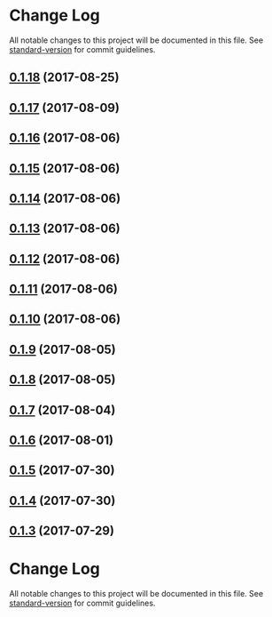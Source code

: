 # Change Log

All notable changes to this project will be documented in this file. See [standard-version](https://github.com/conventional-changelog/standard-version) for commit guidelines.

<a name="0.1.18"></a>
## [0.1.18](https://github.com/teoboley/modular-graphql/compare/v0.1.17...v0.1.18) (2017-08-25)



<a name="0.1.17"></a>
## [0.1.17](https://github.com/teoboley/modular-graphql/compare/v0.1.16...v0.1.17) (2017-08-09)



<a name="0.1.16"></a>
## [0.1.16](https://github.com/teoboley/modular-graphql/compare/v0.1.15...v0.1.16) (2017-08-06)



<a name="0.1.15"></a>
## [0.1.15](https://github.com/teoboley/modular-graphql/compare/v0.1.14...v0.1.15) (2017-08-06)



<a name="0.1.14"></a>
## [0.1.14](https://github.com/teoboley/modular-graphql/compare/v0.1.13...v0.1.14) (2017-08-06)



<a name="0.1.13"></a>
## [0.1.13](https://github.com/teoboley/modular-graphql/compare/v0.1.12...v0.1.13) (2017-08-06)



<a name="0.1.12"></a>
## [0.1.12](https://github.com/teoboley/modular-graphql/compare/v0.1.11...v0.1.12) (2017-08-06)



<a name="0.1.11"></a>
## [0.1.11](https://github.com/teoboley/modular-graphql/compare/v0.1.10...v0.1.11) (2017-08-06)



<a name="0.1.10"></a>
## [0.1.10](https://github.com/teoboley/modular-graphql/compare/v0.1.9...v0.1.10) (2017-08-06)



<a name="0.1.9"></a>
## [0.1.9](https://github.com/teoboley/modular-graphql/compare/v0.1.8...v0.1.9) (2017-08-05)



<a name="0.1.8"></a>
## [0.1.8](https://github.com/teoboley/modular-graphql/compare/v0.1.7...v0.1.8) (2017-08-05)



<a name="0.1.7"></a>
## [0.1.7](https://github.com/teoboley/modular-graphql/compare/v0.1.6...v0.1.7) (2017-08-04)



<a name="0.1.6"></a>
## [0.1.6](https://github.com/teoboley/modular-graphql/compare/v0.1.5...v0.1.6) (2017-08-01)



<a name="0.1.5"></a>
## [0.1.5](https://github.com/teoboley/modular-graphql/compare/v0.1.4...v0.1.5) (2017-07-30)



<a name="0.1.4"></a>
## [0.1.4](https://github.com/teoboley/modular-graphql/compare/v0.1.3...v0.1.4) (2017-07-30)



<a name="0.1.3"></a>
## [0.1.3](https://github.com/teoboley/modular-graphql/compare/v0.1.1...v0.1.3) (2017-07-29)



# Change Log

All notable changes to this project will be documented in this file. See [standard-version](https://github.com/conventional-changelog/standard-version) for commit guidelines.
